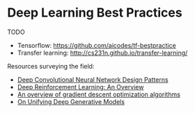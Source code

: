 # Deep Learning Best Practices

TODO

- Tensorflow: https://github.com/aicodes/tf-bestpractice
- Transfer learning: http://cs231n.github.io/transfer-learning/

Resources surveying the field:

- [Deep Convolutional Neural Network Design Patterns](https://arxiv.org/abs/1611.00847)
- [Deep Reinforcement Learning: An Overview](https://arxiv.org/abs/1701.07274)
- [An overview of gradient descent optimization algorithms](https://arxiv.org/abs/1609.04747)
- [On Unifying Deep Generative Models](https://arxiv.org/abs/1706.00550)
